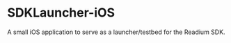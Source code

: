 SDKLauncher-iOS
===============

A small iOS application to serve as a launcher/testbed for the Readium SDK.
